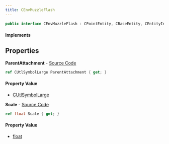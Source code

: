 ```yaml
---
title: CEnvMuzzleFlash
---
```


```csharp
public interface CEnvMuzzleFlash : CPointEntity, CBaseEntity, CEntityInstance, ISchemaClass<CEntityInstance>, ISchemaClass<CBaseEntity>, ISchemaClass<CPointEntity>, ISchemaClass<CEnvMuzzleFlash>, ISchemaField, ISchemaClass, INativeHandle
```

#### Implements

## Properties

**ParentAttachment** - [Source Code](https://github.com/swiftly-solution/swiftlys2/blob/master/managed/src/SwiftlyS2.Generated/Schemas/Interfaces/CEnvMuzzleFlash.cs#L18)

```csharp
ref CUtlSymbolLarge ParentAttachment { get; }
```

#### Property Value

- [CUtlSymbolLarge](/docs/api/shared/natives/cutlsymbollarge)

**Scale** - [Source Code](https://github.com/swiftly-solution/swiftlys2/blob/master/managed/src/SwiftlyS2.Generated/Schemas/Interfaces/CEnvMuzzleFlash.cs#L16)

```csharp
ref float Scale { get; }
```

#### Property Value

- [float](https://learn.microsoft.com/dotnet/api/system.single)

